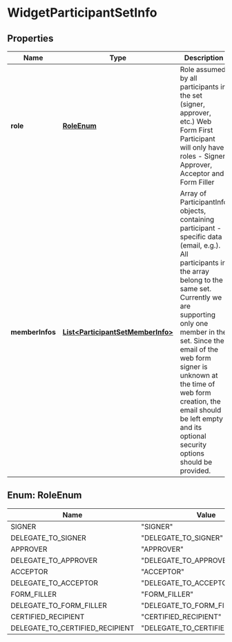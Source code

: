 
# WidgetParticipantSetInfo

## Properties
Name | Type | Description | Notes
------------ | ------------- | ------------- | -------------
**role** | [**RoleEnum**](#RoleEnum) | Role assumed by all participants in the set (signer, approver, etc.) Web Form First Participant will only have roles - Signer, Approver, Acceptor and Form Filler |  [optional]
**memberInfos** | [**List&lt;ParticipantSetMemberInfo&gt;**](ParticipantSetMemberInfo.md) | Array of ParticipantInfo objects, containing participant - specific data (email, e.g.). All participants in the array belong to the same set. Currently we are supporting only one member in the set. Since the email of the web form signer is unknown at the time of web form creation, the email should be left empty and its optional security options should be provided.  |  [optional]


<a name="RoleEnum"></a>
## Enum: RoleEnum
Name | Value
---- | -----
SIGNER | &quot;SIGNER&quot;
DELEGATE_TO_SIGNER | &quot;DELEGATE_TO_SIGNER&quot;
APPROVER | &quot;APPROVER&quot;
DELEGATE_TO_APPROVER | &quot;DELEGATE_TO_APPROVER&quot;
ACCEPTOR | &quot;ACCEPTOR&quot;
DELEGATE_TO_ACCEPTOR | &quot;DELEGATE_TO_ACCEPTOR&quot;
FORM_FILLER | &quot;FORM_FILLER&quot;
DELEGATE_TO_FORM_FILLER | &quot;DELEGATE_TO_FORM_FILLER&quot;
CERTIFIED_RECIPIENT | &quot;CERTIFIED_RECIPIENT&quot;
DELEGATE_TO_CERTIFIED_RECIPIENT | &quot;DELEGATE_TO_CERTIFIED_RECIPIENT&quot;



